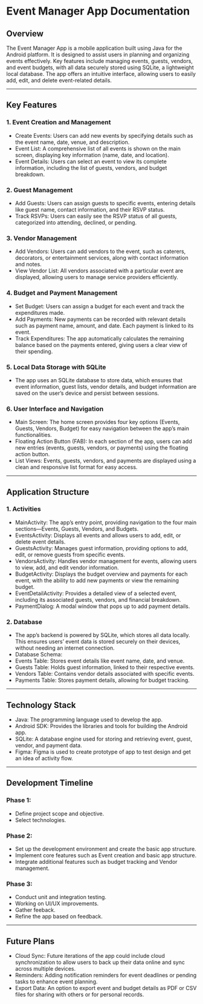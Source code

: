 # Event Manager App Documentation
## Overview
The Event Manager App is a mobile application built using Java for the Android platform. It is designed to assist users in planning and organizing events effectively. Key features include managing events, guests, vendors, and event budgets, with all data securely stored using SQLite, a lightweight local database. The app offers an intuitive interface, allowing users to easily add, edit, and delete event-related details.
________________________________________
## Key Features
### 1. Event Creation and Management
*	Create Events: Users can add new events by specifying details such as the event name, date, venue, and description.
*	Event List: A comprehensive list of all events is shown on the main screen, displaying key information (name, date, and location).
*	Event Details: Users can select an event to view its complete information, including the list of guests, vendors, and budget breakdown.
### 2. Guest Management
*	Add Guests: Users can assign guests to specific events, entering details like guest name, contact information, and their RSVP status.
*	Track RSVPs: Users can easily see the RSVP status of all guests, categorized into attending, declined, or pending.
### 3. Vendor Management
*	Add Vendors: Users can add vendors to the event, such as caterers, decorators, or entertainment services, along with contact information and notes.
*	View Vendor List: All vendors associated with a particular event are displayed, allowing users to manage service providers efficiently.
### 4. Budget and Payment Management
*	Set Budget: Users can assign a budget for each event and track the expenditures made.
*	Add Payments: New payments can be recorded with relevant details such as payment name, amount, and date. Each payment is linked to its event.
*	Track Expenditures: The app automatically calculates the remaining balance based on the payments entered, giving users a clear view of their spending.
### 5. Local Data Storage with SQLite
*	The app uses an SQLite database to store data, which ensures that event information, guest lists, vendor details, and budget information are saved on the user’s device and persist between sessions.
### 6. User Interface and Navigation
*	Main Screen: The home screen provides four key options (Events, Guests, Vendors, Budget) for easy navigation between the app’s main functionalities.
*	Floating Action Button (FAB): In each section of the app, users can add new entries (events, guests, vendors, or payments) using the floating action button.
*	List Views: Events, guests, vendors, and payments are displayed using a clean and responsive list format for easy access.
________________________________________
## Application Structure
### 1. Activities
*	MainActivity: The app’s entry point, providing navigation to the four main sections—Events, Guests, Vendors, and Budgets.
*	EventsActivity: Displays all events and allows users to add, edit, or delete event details.
*	GuestsActivity: Manages guest information, providing options to add, edit, or remove guests from specific events.
*	VendorsActivity: Handles vendor management for events, allowing users to view, add, and edit vendor information.
*	BudgetActivity: Displays the budget overview and payments for each event, with the ability to add new payments or view the remaining budget.
*	EventDetailActivity: Provides a detailed view of a selected event, including its associated guests, vendors, and financial breakdown.
*	PaymentDialog: A modal window that pops up to add payment details.
### 2. Database
*	The app’s backend is powered by SQLite, which stores all data locally. This ensures users’ event data is stored securely on their devices, without needing an internet connection.
*	Database Schema:
*	Events Table: Stores event details like event name, date, and venue.
*	Guests Table: Holds guest information, linked to their respective events.
*	Vendors Table: Contains vendor details associated with specific events.
*	Payments Table: Stores payment details, allowing for budget tracking.
________________________________________
## Technology Stack
*	Java: The programming language used to develop the app.
*	Android SDK: Provides the libraries and tools for building the Android app.
*	SQLite: A database engine used for storing and retrieving event, guest, vendor, and payment data.
*	Figma: Figma is used to create prototype of app to test design and get an idea of activity flow.
________________________________________
## Development Timeline
### Phase 1: 
*	Define project scope and objective.
*	Select technologies.
### Phase 2:
*	Set up the development environment and create the basic app structure.
*	Implement core features such as Event creation and basic app structure.
*	Integrate additional features such as budget tracking and Vendor management.
### Phase 3:
*	Conduct unit and integration testing.
*	Working on UI/UX improvements.
*	Gather feeback.
*	Refine the app based on feedback.


________________________________________
## Future Plans
*	Cloud Sync: Future iterations of the app could include cloud synchronization to allow users to back up their data online and sync across multiple devices.
*	Reminders: Adding notification reminders for event deadlines or pending tasks to enhance event planning.
*	Export Data: An option to export event and budget details as PDF or CSV files for sharing with others or for personal records.
